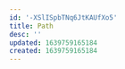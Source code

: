```yaml
---
id: '-XSlISpbTNq6JtKAUfXo5'
title: Path
desc: ''
updated: 1639759165184
created: 1639759165184
---
```


